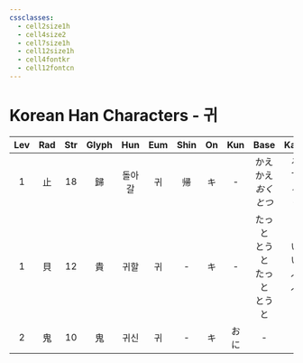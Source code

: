```yaml
---
cssclasses:
  - cell2size1h
  - cell4size2
  - cell7size1h
  - cell12size1h
  - cell4fontkr
  - cell12fontcn
---
```


# Korean Han Characters - 귀

| Lev | Rad | Str | Glyph | Hun | Eum | Shin | On  | Kun |           Base           |        Kana        | Simp | Man |  Can  | Viet |
| :-: | :-: | :-: | :---: | :-: | :-: | :--: | :-: | :-: | :----------------------: | :----------------: | :--: | :-: | :---: | :--: |
|  1  |  止  | 18  |   歸   | 돌아갈 |  귀  |  帰   |  キ  |  -  |  かえ<br>かえ<br>*おく<br>とつ*  | る<br>す<br>*る<br>ぐ* |  归   | guī | gwai1 | qui  |
|  1  |  貝  | 12  |   貴   | 귀할  |  귀  |  -   |  キ  |  -  | たっと<br>とうと<br>たっと<br>とうと |  い<br>い<br>ぶ<br>ぶ  |  贵   | guì | gwai3 | quý  |
|  2  |  鬼  | 10  |   鬼   | 귀신  |  귀  |  -   |  キ  | おに  |            -             |         -          |  鬼   | guǐ | gwai2 | quỷ  |
